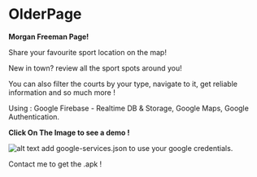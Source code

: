 # OlderPage

<b>Morgan Freeman Page! </b>

Share your favourite sport location on the map!

New in town? review all the sport spots around you!

You can also filter the courts by your type, navigate to it, get reliable information and so much more ! 

Using : Google Firebase - Realtime DB & Storage, Google Maps, Google Authentication.

<b> Click On The Image to see a demo ! </b>


![alt text](https://pasteboard.co/JTuZqWZ.png)
add google-services.json to use your google credentials.

Contact me to get the .apk !
